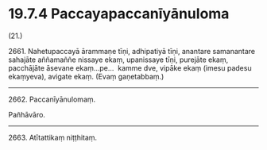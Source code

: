 

# 19.7.4 Paccayapaccanīyānuloma




(21.)

2661\. Nahetupaccayā ārammaṇe tīṇi, adhipatiyā tīṇi, anantare samanantare sahajāte aññamaññe nissaye ekaṃ, upanissaye tīṇi, purejāte ekaṃ, pacchājāte āsevane ekaṃ…pe…  kamme dve, vipāke ekaṃ (imesu padesu ekaṃyeva), avigate ekaṃ. (Evaṃ gaṇetabbaṃ.)

---

2662\. Paccanīyānulomaṃ.

  
Pañhāvāro.



---

2663\. Atītattikaṃ niṭṭhitaṃ.





